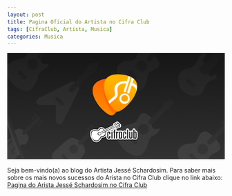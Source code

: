 ```yaml
---
layout: post
title: Pagina Oficial do Artista no Cifra Club
tags: [CifraClub, Artista, Musica]
categories: Musica
---
```


![Cifra Club logo](/assets/img/uploads/cifraclub.png "Cifra Club logo")

Seja bem-vindo(a) ao blog do Artista Jessé Schardosim.
Para saber mais sobre os mais novos sucessos do Arista no Cifra Club clique no link abaixo:
[Pagina do Arista Jessé Schardosim no Cifra Club](https://www.cifraclub.com.br/jesse-schardosim/)
